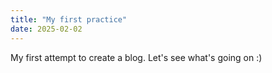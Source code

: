 ```yaml
---
title: "My first practice"
date: 2025-02-02
---
```

My first attempt to create a blog. Let's see what's going on :) 
